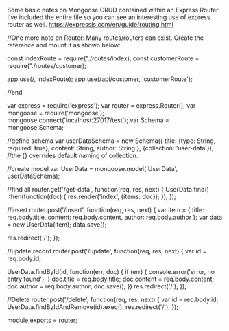 Some basic notes on Mongoose CRUD contained within an Express Router. I've included the entire file so you can see an interesting use of express router as well. https://expressjs.com/en/guide/routing.html

//One more note on Router: Many routes/routers can exist. Create the reference and mount it as shown below:
 
const indexRoute = require("./routes/index);
const customerRoute = require("./routes/customer);

app.use(/, indexRoute);
app.use(/api/customer, 'customerRoute');

//end


var express = require('express');
var router = express.Router();
var mongoose = require('mongoose');
mongoose.connect('localhost:27017/test');
var Schema = mongoose.Schema;

//define schema
var userDataSchema = new Schema({
  title: {type: String, required: true},
  content: String,
  author: String
}, {collection: 'user-data'}); //the {} overrides default naming of collection.

//create model
var UserData = mongoose.model('UserData', userDataSchema);

//find all
router.get('/get-data', function(req, res, next) {
  UserData.find()
      .then(function(doc) {
        res.render('index', {items: doc});
      });
});

//insert
router.post('/insert', function(req, res, next) {
  var item = {
    title: req.body.title,
    content: req.body.content,
    author: req.body.author
  };
  var data = new UserData(item);
  data.save();

  res.redirect('/');
});

//update record
router.post('/update', function(req, res, next) {
  var id = req.body.id;

  UserData.findById(id, function(err, doc) {
    if (err) {
      console.error('error, no entry found');
    }
    doc.title = req.body.title;
    doc.content = req.body.content;
    doc.author = req.body.author;
    doc.save();
  })
  res.redirect('/');
});

//Delete
router.post('/delete', function(req, res, next) {
  var id = req.body.id;
  UserData.findByIdAndRemove(id).exec();
  res.redirect('/');
});

module.exports = router;